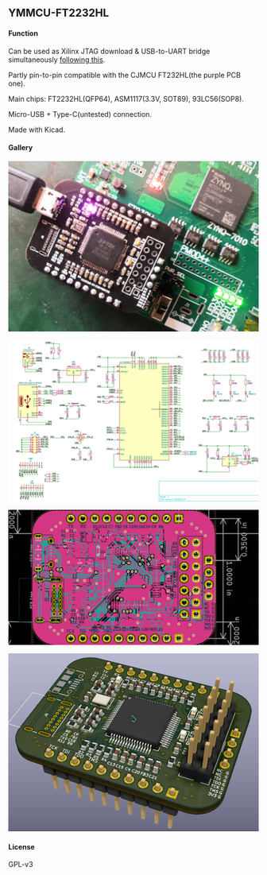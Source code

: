## YMMCU-FT2232HL

#### Function

Can be used as Xilinx JTAG download & USB-to-UART bridge simultaneously [following this](https://gist.github.com/rikka0w0/24b58b54473227502fa0334bbe75c3c1). 

Partly pin-to-pin compatible with the CJMCU FT232HL(the purple PCB one). 

Main chips: FT2232HL(QFP64), ASM1117(3.3V, SOT89), 93LC56(SOP8). 

Micro-USB + Type-C(untested) connection. 

Made with Kicad. 

#### Gallery

![](pic/1.png)

![](pic/sch.png)

![](pic/pcb.png)

![](pic/3d.png)

#### License

GPL-v3
